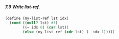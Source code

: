 ##### 7.9 Write list-ref.
```Scheme
(define (my-list-ref lst idx)
  (cond ((null? lst) #f)
        ((= idx 0) (car lst))
        (else (my-list-ref (cdr lst) (- idx 1)))))
```
